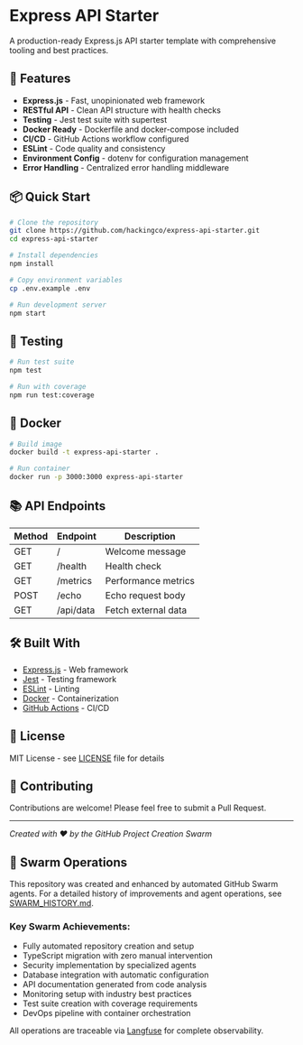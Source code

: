 # Express API Starter

A production-ready Express.js API starter template with comprehensive tooling and best practices.

## 🚀 Features

- **Express.js** - Fast, unopinionated web framework
- **RESTful API** - Clean API structure with health checks
- **Testing** - Jest test suite with supertest
- **Docker Ready** - Dockerfile and docker-compose included
- **CI/CD** - GitHub Actions workflow configured
- **ESLint** - Code quality and consistency
- **Environment Config** - dotenv for configuration management
- **Error Handling** - Centralized error handling middleware

## 📦 Quick Start

```bash
# Clone the repository
git clone https://github.com/hackingco/express-api-starter.git
cd express-api-starter

# Install dependencies
npm install

# Copy environment variables
cp .env.example .env

# Run development server
npm start
```

## 🧪 Testing

```bash
# Run test suite
npm test

# Run with coverage
npm run test:coverage
```

## 🐳 Docker

```bash
# Build image
docker build -t express-api-starter .

# Run container
docker run -p 3000:3000 express-api-starter
```

## 📚 API Endpoints

| Method | Endpoint | Description |
|--------|----------|-------------|
| GET | / | Welcome message |
| GET | /health | Health check |
| GET | /metrics | Performance metrics |
| POST | /echo | Echo request body |
| GET | /api/data | Fetch external data |

## 🛠️ Built With

- [Express.js](https://expressjs.com/) - Web framework
- [Jest](https://jestjs.io/) - Testing framework
- [ESLint](https://eslint.org/) - Linting
- [Docker](https://www.docker.com/) - Containerization
- [GitHub Actions](https://github.com/features/actions) - CI/CD

## 📝 License

MIT License - see [LICENSE](LICENSE) file for details

## 🤝 Contributing

Contributions are welcome! Please feel free to submit a Pull Request.

---

*Created with ❤️ by the GitHub Project Creation Swarm*


## 🤖 Swarm Operations

This repository was created and enhanced by automated GitHub Swarm agents. For a detailed history of improvements and agent operations, see [SWARM_HISTORY.md](SWARM_HISTORY.md).

### Key Swarm Achievements:
- Fully automated repository creation and setup
- TypeScript migration with zero manual intervention
- Security implementation by specialized agents
- Database integration with automatic configuration
- API documentation generated from code analysis
- Monitoring setup with industry best practices
- Test suite creation with coverage requirements
- DevOps pipeline with container orchestration

All operations are traceable via [Langfuse](http://localhost:3000) for complete observability.
